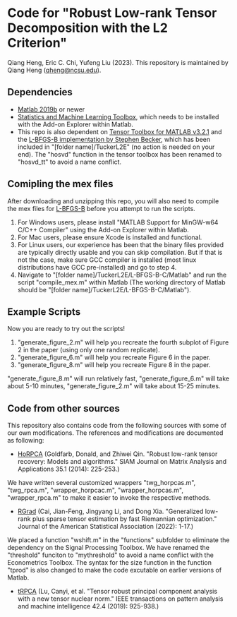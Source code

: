 # Code for  "Robust Low-rank Tensor Decomposition with the L2 Criterion"

Qiang Heng, Eric C. Chi, Yufeng Liu (2023).
This repository is maintained by Qiang Heng (qheng@ncsu.edu).

## Dependencies
- [Matlab 2019b](https://www.mathworks.com/products/matlab.html) or newer
- [Statistics and Machine Learning Toolbox](https://www.mathworks.com/products/statistics.html), which needs to be installed with the Add-on Explorer within Matlab.
- This repo is also dependent on [Tensor Toolbox for MATLAB v3.2.1](https://www.tensortoolbox.org/) and the [L-BFGS-B implementation by Stephen Becker](https://github.com/stephenbeckr/L-BFGS-B-C), which has been included in "[folder name]/TuckerL2E" (no action is needed on your end). The "hosvd" function in the tensor toolbox has been renamed to "hosvd_tt" to avoid a name conflict.

## Comipling the mex files
After downloading and unzipping this repo, you will also need to compile the mex files for [L-BFGS-B](https://github.com/stephenbeckr/L-BFGS-B-C) before you attempt to run the scripts.

1. For Windows users, please install "MATLAB Support for MinGW-w64 C/C++ Compiler" using the Add-on Explorer within Matlab.
2. For Mac users, please ensure Xcode is installed and functional.
3. For Linux users, our experience has been that the binary files provided are typically directly usable and you can skip compilation. But if that is not the case, make sure GCC compiler is installed (most linux distributions have GCC pre-installed) and go to step 4.
4. Navigate to "[folder name]/TuckerL2E/L-BFGS-B-C/Matlab" and run the script "compile_mex.m" within Matlab (The working directory of Matlab should be "[folder name]/TuckerL2E/L-BFGS-B-C/Matlab"). 

## Example Scripts
Now you are ready to try out the scripts!

1. "generate_figure_2.m" will help you recreate the fourth subplot of Figure 2 in the paper (using only one random replicate). 
2. "generate_figure_6.m" will help you recreate Figure 6 in the paper. 
3. "generate_figure_8.m" will help you recreate Figure 8 in the paper. 

"generate_figure_8.m" will run relatively fast, "generate_figure_6.m" will take about 5-10 minutes, "generate_figure_2.m" will take about 15-25 minutes.

## Code from other sources
This repository also contains code from the following sources with some of our own modifications. The references and modifications are documented as following: 
- [HoRPCA](https://onedrive.live.com/?authkey=%21AOPu2g59n7NqZBI&id=731BCE806DD1BE58%216666&cid=731BCE806DD1BE58&parId=root&parQt=sharedby&o=OneUp) (Goldfarb, Donald, and Zhiwei Qin. "Robust low-rank tensor recovery: Models and algorithms." SIAM Journal on Matrix Analysis and Applications 35.1 (2014): 225-253.)

We have written several customized wrappers "twg_horpcas.m", "twg_rpca.m", "wrapper_horpcac.m", "wrapper_horpcas.m", "wrapper_rpca.m" to make it easier to invoke the respective methods.

- [RGrad](https://www.tandfonline.com/doi/suppl/10.1080/01621459.2022.2063131?scroll=top&role=tab) (Cai, Jian-Feng, Jingyang Li, and Dong Xia. "Generalized low-rank plus sparse tensor estimation by fast Riemannian optimization." Journal of the American Statistical Association (2022): 1-17.)

We placed a function "wshift.m" in the "functions" subfolder to eliminate the dependency on the Signal Processing Toolbox. We have renamed the "threshold" funciton to "mythreshold" to avoid a name conflict with the Econometrics Toolbox. The syntax for the size function in the function "tprod" is also changed to make the code excutable on earlier versions of Matlab.

- [tRPCA](https://github.com/canyilu/Tensor-Robust-Principal-Component-Analysis-TRPCA) (Lu, Canyi, et al. "Tensor robust principal component analysis with a new tensor nuclear norm." IEEE transactions on pattern analysis and machine intelligence 42.4 (2019): 925-938.)
